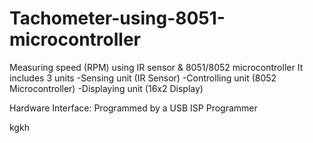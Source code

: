 # Tachometer-using-8051-microcontroller
Measuring speed (RPM) using IR sensor &amp; 8051/8052 microcontroller
It includes 3 units
-Sensing unit (IR Sensor)
-Controlling unit (8052 Microcontroller)
-Displaying unit (16x2 Display)

Hardware Interface: Programmed by a USB ISP Programmer 


kgkh
